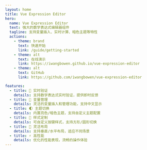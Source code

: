 ```yaml
---
layout: home
title: Vue Expression Editor
hero:
  name: Vue Expression Editor
  text: 强大的数学表达式编辑器组件
  tagline: 支持变量插入、实时计算、暗色主题等特性
  actions:
    - theme: brand
      text: 快速开始
      link: /guide/getting-started
    - theme: alt
      text: 在线演示
      link: https://iwangbowen.github.io/vue-expression-editor
    - theme: alt
      text: GitHub
      link: https://github.com/iwangbowen/vue-expression-editor

features:
  - title: 🎯 实时验证
    details: 支持数学表达式实时验证，提供即时反馈
  - title: 📝 变量管理
    details: 灵活的变量插入和管理功能，支持中文显示
  - title: 🌓 主题切换
    details: 内置亮色/暗色主题，支持自定义主题配置
  - title: 🎨 样式定制
    details: 可自定义按键样式，支持方形/圆形切换
  - title: 📐 灵活布局
    details: 支持垂直/水平布局，适应不同场景
  - title: ⚡️ 高性能
    details: 优化的性能表现，流畅的操作体验
---
```

